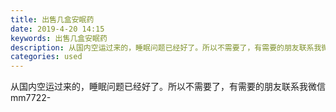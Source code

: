 ```yaml
---
title: 出售几盒安眠药
date: 2019-4-20 14:15
keywords: 出售几盒安眠药
description: 从国内空运过来的，睡眠问题已经好了。所以不需要了，有需要的朋友联系我微信mm7722-
categories: used
---
```

<td class="t_f" id="postmessage_3560203">

从国内空运过来的，睡眠问题已经好了。所以不需要了，有需要的朋友联系我微信mm7722-<br/>
</td>
